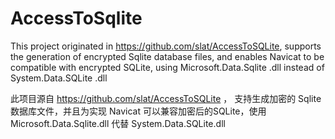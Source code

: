 # AccessToSqlite
This project originated in https://github.com/slat/AccessToSQLite, supports the generation of encrypted Sqlite database files, and enables Navicat to be compatible with encrypted SQLite, using Microsoft.Data.Sqlite .dll instead of System.Data.SQLite .dll

此项目源自 https://github.com/slat/AccessToSQLite ， 支持生成加密的 Sqlite 数据库文件，并且为实现 Navicat 可以兼容加密后的SQLite，使用 Microsoft.Data.Sqlite.dll 代替 System.Data.SQLite.dll
